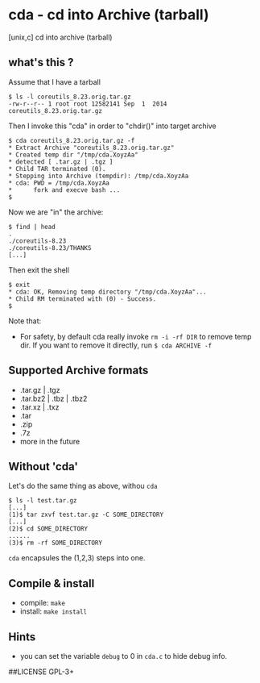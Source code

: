 # cda - cd into Archive (tarball)
[unix,c] cd into archive (tarball)

## what's this ?
Assume that I have a tarball
```shell
$ ls -l coreutils_8.23.orig.tar.gz 
-rw-r--r-- 1 root root 12582141 Sep  1  2014 coreutils_8.23.orig.tar.gz
```
Then I invoke this "cda" in order to "chdir()" into target archive
```shell
$ cda coreutils_8.23.orig.tar.gz -f
* Extract Archive "coreutils_8.23.orig.tar.gz"
* Created temp dir "/tmp/cda.XoyzAa"
* detected [ .tar.gz | .tgz ]
* Child TAR terminated (0).
* Stepping into Archive (tempdir): /tmp/cda.XoyzAa
* cda: PWD = /tmp/cda.XoyzAa
*      fork and execve bash ...
$ 
```
Now we are "in" the archive:
```shell
$ find | head
.
./coreutils-8.23
./coreutils-8.23/THANKS
[...]
```
Then exit the shell
```
$ exit
* cda: OK, Removing temp directory "/tmp/cda.XoyzAa"...
* Child RM terminated with (0) - Success.
$ 
```
Note that:
* For safety, by default cda really invoke `rm -i -rf DIR` to remove temp dir.
If you want to remove it directly, run `$ cda ARCHIVE -f`

## Supported Archive formats  
* .tar.gz | .tgz
* .tar.bz2 | .tbz | .tbz2
* .tar.xz | .txz
* .tar
* .zip
* .7z
* more in the future

## Without 'cda'
Let's do the same thing as above, withou `cda`
```shell
$ ls -l test.tar.gz
[...]
(1)$ tar zxvf test.tar.gz -C SOME_DIRECTORY
[...]
(2)$ cd SOME_DIRECTORY
......
(3)$ rm -rf SOME_DIRECTORY
```
`cda` encapsules the (1,2,3) steps into one.

## Compile & install
* compile: `make`
* install: `make install`

## Hints
* you can set the variable `debug` to 0 in `cda.c` to hide debug info.

##LICENSE
GPL-3+
